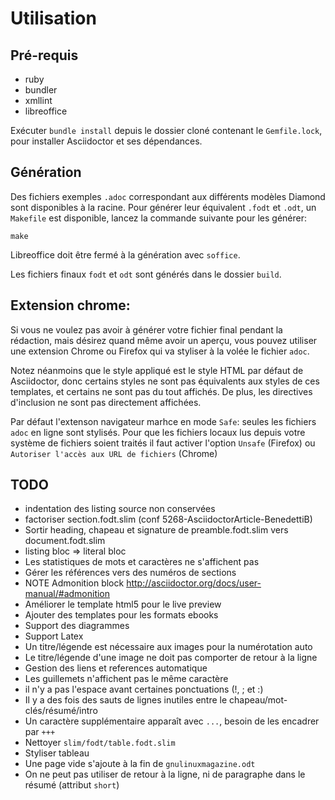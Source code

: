# Utilisation

## Pré-requis

+ ruby
+ bundler
+ xmllint
+ libreoffice

Exécuter `bundle install` depuis le dossier cloné contenant le `Gemfile.lock`, pour installer Asciidoctor et ses dépendances.

## Génération

Des fichiers exemples `.adoc` correspondant aux différents modèles Diamond sont disponibles à la racine.
Pour générer leur équivalent `.fodt` et `.odt`, un `Makefile` est disponible,
lancez la commande suivante pour les générer:

    make

Libreoffice doit être fermé à la génération avec `soffice`.

Les fichiers finaux `fodt` et `odt` sont générés dans le dossier `build`.

## Extension chrome:

Si vous ne voulez pas avoir à générer votre fichier final pendant la rédaction, mais désirez quand même avoir
un aperçu, vous pouvez utiliser une extension Chrome ou Firefox qui va styliser à la volée le fichier `adoc`.

Notez néanmoins que le style appliqué est le style HTML par défaut de Asciidoctor, donc certains styles ne sont pas équivalents
aux styles de ces templates, et certains ne sont pas du tout affichés. De plus, les directives d'inclusion ne sont pas directement affichées.

Par défaut l'extenson navigateur marhce en mode `Safe`: seules les fichiers `adoc` en ligne sont stylisés. Pour que les fichiers locaux lus depuis votre
système de fichiers soient traités il faut activer l'option `Unsafe` (Firefox) ou `Autoriser l'accès aux URL de fichiers` (Chrome)

## TODO

+ indentation des listing source non conservées
+ factoriser section.fodt.slim (conf 5268-AsciidoctorArticle-BenedettiB)
+ Sortir heading, chapeau et signature de preamble.fodt.slim vers document.fodt.slim
+ listing bloc => literal bloc
+ Les statistiques de mots et caractères ne s'affichent pas
+ Gérer les références vers des numéros de sections
+ NOTE Admonition block http://asciidoctor.org/docs/user-manual/#admonition
+ Améliorer le template html5 pour le live preview
+ Ajouter des templates pour les formats ebooks
+ Support des diagrammes
+ Support Latex
+ Un titre/légende est nécessaire aux images pour la numérotation auto
+ Le titre/légende d'une image ne doit pas comporter de retour à la ligne
+ Gestion des liens et references automatique
+ Les guillemets n'affichent pas le même caractère
+ il n'y a pas l'espace avant certaines ponctuations (!, ; et :)
+ Il y a des fois des sauts de lignes inutiles entre le chapeau/mot-clés/résumé/intro
+ Un caractère supplémentaire apparaît avec `...`, besoin de les encadrer par `+++`
+ Nettoyer `slim/fodt/table.fodt.slim`
+ Styliser tableau
+ Une page vide s'ajoute à la fin de `gnulinuxmagazine.odt`
+ On ne peut pas utiliser de retour à la ligne, ni de paragraphe dans le résumé (attribut `short`)
